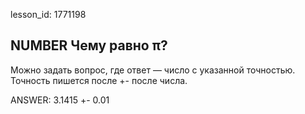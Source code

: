 lesson_id: 1771198

## NUMBER Чему равно π?

Можно задать вопрос, где ответ — число с указанной точностью. Точность пишется после +- после числа.

ANSWER: 3.1415 +- 0.01
